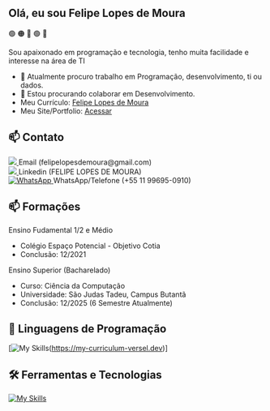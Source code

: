 ## Olá, eu sou Felipe Lopes de Moura 
🟢 🟠 🔴 🟢 🔵

Sou apaixonado em programação e tecnologia, tenho muita facilidade e interesse na área de TI
- 🔭 Atualmente procuro trabalho em Programação, desenvolvimento, ti ou dados.
- 👯 Estou procurando colaborar em Desenvolvimento.
- Meu Currículo: <a href="https://github.com/flopessz/meucurriculo/blob/main/Curr%C3%ADculo-FelipeLopesDeMoura.pdf">Felipe Lopes de Moura</a>
- Meu Site/Portfolio: <a href="https://github.com/flopessz/meucurriculo/blob/main/Curr%C3%ADculo-FelipeLopesDeMoura.pdf">Acessar</a>

## 📫 Contato
<a href="mailto:felipelopesdemoura@gmail.com">
  <img src="https://img.shields.io/badge/-Gmail-%23333?style=for-the-badge&logo=gmail&logoColor=white" target="_blank">
</a>
Email (felipelopesdemoura@gmail.com)
<br>
<a href="https://www.linkedin.com/in/felipe-lopes-de-moura-296936246" target="_blank">
  <img src="https://img.shields.io/badge/-LinkedIn-%230077B5?style=for-the-badge&logo=linkedin&logoColor=white" target="_blank">
</a>
Linkedin (FELIPE LOPES DE MOURA)
<br>
<a href="https://wa.me/5511996950910" target="_blank">
  <img src="https://img.shields.io/badge/-WhatsApp-%25D366?style=for-the-badge&logo=whatsapp&logoColor=white" alt="WhatsApp">
</a>
WhatsApp/Telefone (+55 11 99695-0910)
<br>

## 📫 Formações
Ensino Fudamental 1/2 e Médio
- Colégio Espaço Potencial - Objetivo Cotia
- Conclusão: 12/2021
  
Ensino Superior (Bacharelado) 
- Curso: Ciência da Computação 
- Universidade: São Judas Tadeu, Campus Butantã
- Conclusão: 12/2025 (6 Semestre Atualmente)

## 🚀 Linguagens de Programação
[![My Skills](https://skillicons.dev/icons?i=java,javascript,python,html,css,lua,typescript)(https://my-curriculum-versel.dev)]<br>

## 🛠️ Ferramentas e Tecnologias
[![My Skills](https://skillicons.dev/icons?i=vscode,mysql,git,github,react,next)](https://my-curriculum-versel.dev)<br>

